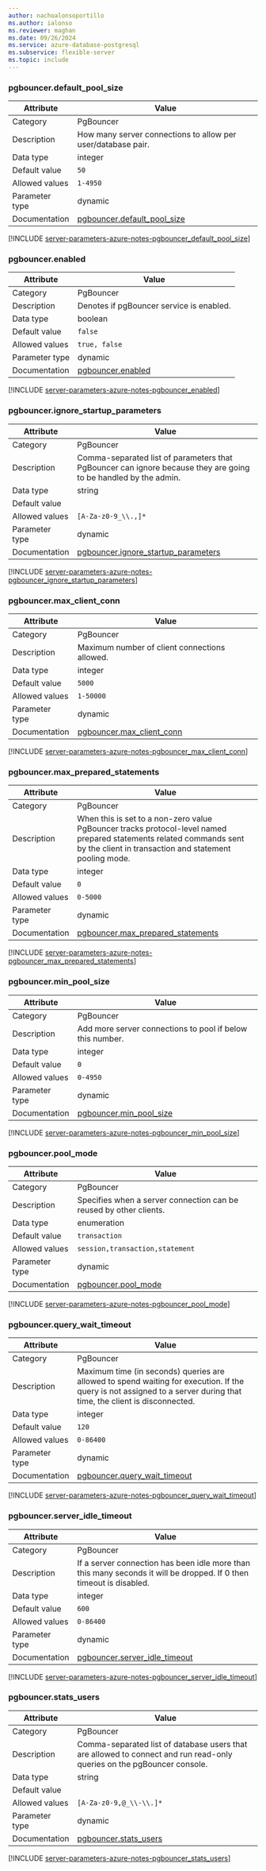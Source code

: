 ```yaml
---
author: nachoalonsoportillo
ms.author: ialonso
ms.reviewer: maghan
ms.date: 09/26/2024
ms.service: azure-database-postgresql
ms.subservice: flexible-server
ms.topic: include
---
```

### pgbouncer.default_pool_size

| Attribute      | Value                                                      |
|----------------|------------------------------------------------------------|
| Category       | PgBouncer |
| Description    | How many server connections to allow per user/database pair.                                                                                                                  |
| Data type      | integer     |
| Default value  | `50`          |
| Allowed values | `1-4950`                        |
| Parameter type | dynamic        |
| Documentation  | [pgbouncer.default_pool_size](https://www.pgbouncer.org/config.html)                               |


[!INCLUDE [server-parameters-azure-notes-pgbouncer_default_pool_size](./server-parameters-azure-notes-pgbouncer_default_pool_size.md)]



### pgbouncer.enabled

| Attribute      | Value                                                      |
|----------------|------------------------------------------------------------|
| Category       | PgBouncer |
| Description    | Denotes if pgBouncer service is enabled.                                                                                                                                      |
| Data type      | boolean     |
| Default value  | `false`       |
| Allowed values | `true, false`                   |
| Parameter type | dynamic        |
| Documentation  | [pgbouncer.enabled](https://www.pgbouncer.org/config.html)                                         |


[!INCLUDE [server-parameters-azure-notes-pgbouncer_enabled](./server-parameters-azure-notes-pgbouncer_enabled.md)]



### pgbouncer.ignore_startup_parameters

| Attribute      | Value                                                      |
|----------------|------------------------------------------------------------|
| Category       | PgBouncer |
| Description    | Comma-separated list of parameters that PgBouncer can ignore because they are going to be handled by the admin.                                                               |
| Data type      | string      |
| Default value  |               |
| Allowed values | `[A-Za-z0-9_\\.,]*`             |
| Parameter type | dynamic        |
| Documentation  | [pgbouncer.ignore_startup_parameters](https://www.pgbouncer.org/config.html)                       |


[!INCLUDE [server-parameters-azure-notes-pgbouncer_ignore_startup_parameters](./server-parameters-azure-notes-pgbouncer_ignore_startup_parameters.md)]



### pgbouncer.max_client_conn

| Attribute      | Value                                                      |
|----------------|------------------------------------------------------------|
| Category       | PgBouncer |
| Description    | Maximum number of client connections allowed.                                                                                                                                 |
| Data type      | integer     |
| Default value  | `5000`        |
| Allowed values | `1-50000`                       |
| Parameter type | dynamic        |
| Documentation  | [pgbouncer.max_client_conn](https://www.pgbouncer.org/config.html)                                 |


[!INCLUDE [server-parameters-azure-notes-pgbouncer_max_client_conn](./server-parameters-azure-notes-pgbouncer_max_client_conn.md)]



### pgbouncer.max_prepared_statements

| Attribute      | Value                                                      |
|----------------|------------------------------------------------------------|
| Category       | PgBouncer |
| Description    | When this is set to a non-zero value PgBouncer tracks protocol-level named prepared statements related commands sent by the client in transaction and statement pooling mode. |
| Data type      | integer     |
| Default value  | `0`           |
| Allowed values | `0-5000`                        |
| Parameter type | dynamic        |
| Documentation  | [pgbouncer.max_prepared_statements](https://www.pgbouncer.org/config.html#max_prepared_statements) |


[!INCLUDE [server-parameters-azure-notes-pgbouncer_max_prepared_statements](./server-parameters-azure-notes-pgbouncer_max_prepared_statements.md)]



### pgbouncer.min_pool_size

| Attribute      | Value                                                      |
|----------------|------------------------------------------------------------|
| Category       | PgBouncer |
| Description    | Add more server connections to pool if below this number.                                                                                                                     |
| Data type      | integer     |
| Default value  | `0`           |
| Allowed values | `0-4950`                        |
| Parameter type | dynamic        |
| Documentation  | [pgbouncer.min_pool_size](https://www.pgbouncer.org/config.html)                                   |


[!INCLUDE [server-parameters-azure-notes-pgbouncer_min_pool_size](./server-parameters-azure-notes-pgbouncer_min_pool_size.md)]



### pgbouncer.pool_mode

| Attribute      | Value                                                      |
|----------------|------------------------------------------------------------|
| Category       | PgBouncer |
| Description    | Specifies when a server connection can be reused by other clients.                                                                                                            |
| Data type      | enumeration |
| Default value  | `transaction` |
| Allowed values | `session,transaction,statement` |
| Parameter type | dynamic        |
| Documentation  | [pgbouncer.pool_mode](https://www.pgbouncer.org/config.html)                                       |


[!INCLUDE [server-parameters-azure-notes-pgbouncer_pool_mode](./server-parameters-azure-notes-pgbouncer_pool_mode.md)]



### pgbouncer.query_wait_timeout

| Attribute      | Value                                                      |
|----------------|------------------------------------------------------------|
| Category       | PgBouncer |
| Description    | Maximum time (in seconds) queries are allowed to spend waiting for execution. If the query is not assigned to a server during that time, the client is disconnected.          |
| Data type      | integer     |
| Default value  | `120`         |
| Allowed values | `0-86400`                       |
| Parameter type | dynamic        |
| Documentation  | [pgbouncer.query_wait_timeout](https://www.pgbouncer.org/config.html)                              |


[!INCLUDE [server-parameters-azure-notes-pgbouncer_query_wait_timeout](./server-parameters-azure-notes-pgbouncer_query_wait_timeout.md)]



### pgbouncer.server_idle_timeout

| Attribute      | Value                                                      |
|----------------|------------------------------------------------------------|
| Category       | PgBouncer |
| Description    | If a server connection has been idle more than this many seconds it will be dropped. If 0 then timeout is disabled.                                                           |
| Data type      | integer     |
| Default value  | `600`         |
| Allowed values | `0-86400`                       |
| Parameter type | dynamic        |
| Documentation  | [pgbouncer.server_idle_timeout](https://www.pgbouncer.org/config.html)                             |


[!INCLUDE [server-parameters-azure-notes-pgbouncer_server_idle_timeout](./server-parameters-azure-notes-pgbouncer_server_idle_timeout.md)]



### pgbouncer.stats_users

| Attribute      | Value                                                      |
|----------------|------------------------------------------------------------|
| Category       | PgBouncer |
| Description    | Comma-separated list of database users that are allowed to connect and run read-only queries on the pgBouncer console.                                                        |
| Data type      | string      |
| Default value  |               |
| Allowed values | `[A-Za-z0-9,@_\\-\\.]*`         |
| Parameter type | dynamic        |
| Documentation  | [pgbouncer.stats_users](https://www.pgbouncer.org/config.html)                                     |


[!INCLUDE [server-parameters-azure-notes-pgbouncer_stats_users](./server-parameters-azure-notes-pgbouncer_stats_users.md)]



